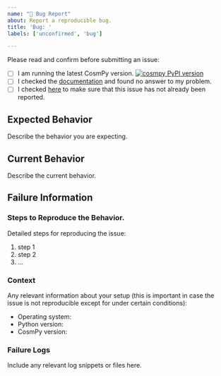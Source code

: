 ```yaml
---
name: "🐛 Bug Report"
about: Report a reproducible bug.
title: 'Bug: '
labels: ['unconfirmed', 'bug']

---
```


Please read and confirm before submitting an issue:

- [ ] I am running the latest CosmPy version. [![cosmpy PyPI version](https://img.shields.io/pypi/v/cosmpy?label=cosmpy%20%28PyPI%29)](https://pypi.org/project/cosmpy/)
- [ ] I checked the [documentation](http://docs.fetch.ai/cosmpy/) and found no answer to my problem.
- [ ] I checked [here](https://github.com/fetchai/cosmpy/issues) to make sure that this issue has not already been reported.

## Expected Behavior

Describe the behavior you are expecting.

## Current Behavior

Describe the current behavior.

## Failure Information

### Steps to Reproduce the Behavior.

Detailed steps for reproducing the issue:

1. step 1
2. step 2
3. ...

### Context

Any relevant information about your setup (this is important in case the issue is not reproducible except for under certain conditions):

* Operating system: 
* Python version: 
* CosmPy version:

### Failure Logs

Include any relevant log snippets or files here.
